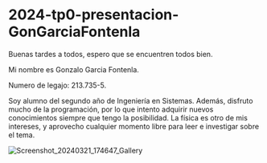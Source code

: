 # 2024-tp0-presentacion-GonGarciaFontenla
Buenas tardes a todos, espero que se encuentren todos bien.

Mi nombre es Gonzalo Garcia Fontenla. 

Numero de legajo: 213.735-5.

Soy alumno del segundo año de Ingeniería en Sistemas. Además, disfruto mucho de la programación, por lo que intento adquirir nuevos conocimientos siempre que tengo la posibilidad. La física es otro de mis intereses, y aprovecho cualquier momento libre para leer e investigar sobre el tema.

![Screenshot_20240321_174647_Gallery](https://github.com/pdepjm/2024-tp0-presentacion-GonGarciaFontenla/assets/134091098/afaec737-9bb7-4f72-8716-d36cc4f7136b)






